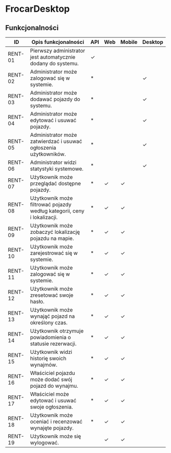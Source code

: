 # FrocarDesktop
## Funkcjonalności

| ID        | Opis funkcjonalności                                      | API | Web | Mobile | Desktop |
|-----------|----------------------------------------------------------|-----|-----|--------|---------|
| RENT-01   | Pierwszy administrator jest automatycznie dodany do systemu. | ✓   |     |        |         |
| RENT-02   | Administrator może zalogować się w systemie.            | *   |     |        | ✓       |
| RENT-03   | Administrator może dodawać pojazdy do systemu.          | *   |     |        | ✓       |
| RENT-04   | Administrator może edytować i usuwać pojazdy.           | *   |     |        | ✓       |
| RENT-05   | Administrator może zatwierdzać i usuwać ogłoszenia użytkowników. | *   |     |        | ✓       |
| RENT-06   | Administrator widzi statystyki systemowe.               | *   |     |        | ✓       |
| RENT-07   | Użytkownik może przeglądać dostępne pojazdy.            | *   | ✓   | ✓      |         |
| RENT-08   | Użytkownik może filtrować pojazdy według kategorii, ceny i lokalizacji. | *   | ✓   | ✓      |         |
| RENT-09   | Użytkownik może zobaczyć lokalizację pojazdu na mapie.  | *   | ✓   | ✓      |         |
| RENT-10   | Użytkownik może zarejestrować się w systemie.           | *   | ✓   | ✓      |         |
| RENT-11   | Użytkownik może zalogować się w systemie.               | *   | ✓   | ✓      |         |
| RENT-12   | Użytkownik może zresetować swoje hasło.                 | *   | ✓   | ✓      |         |
| RENT-13   | Użytkownik może wynająć pojazd na określony czas.       | *   | ✓   | ✓      |         |
| RENT-14   | Użytkownik otrzymuje powiadomienia o statusie rezerwacji. | *   | ✓   | ✓      |         |
| RENT-15   | Użytkownik widzi historię swoich wynajmów.              | *   | ✓   | ✓      |         |
| RENT-16   | Właściciel pojazdu może dodać swój pojazd do wynajmu.   | *   | ✓   | ✓      |         |
| RENT-17   | Właściciel może edytować i usuwać swoje ogłoszenia.     | *   | ✓   | ✓      |         |
| RENT-18   | Użytkownik może oceniać i recenzować wynajęte pojazdy.  | *   | ✓   | ✓      |         |
| RENT-19   | Użytkownik może się wylogować.                          |     | ✓   | ✓      |         |
